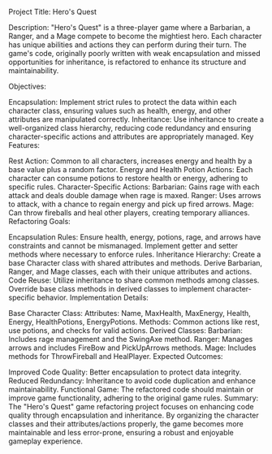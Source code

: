 Project Title: Hero's Quest

Description:
"Hero's Quest" is a three-player game where a Barbarian, a Ranger, and a Mage compete to become the mightiest hero. Each character has unique abilities and actions they can perform during their turn. The game's code, originally poorly written with weak encapsulation and missed opportunities for inheritance, is refactored to enhance its structure and maintainability.

Objectives:

Encapsulation: Implement strict rules to protect the data within each character class, ensuring values such as health, energy, and other attributes are manipulated correctly.
Inheritance: Use inheritance to create a well-organized class hierarchy, reducing code redundancy and ensuring character-specific actions and attributes are appropriately managed.
Key Features:

Rest Action: Common to all characters, increases energy and health by a base value plus a random factor.
Energy and Health Potion Actions: Each character can consume potions to restore health or energy, adhering to specific rules.
Character-Specific Actions:
Barbarian: Gains rage with each attack and deals double damage when rage is maxed.
Ranger: Uses arrows to attack, with a chance to regain energy and pick up fired arrows.
Mage: Can throw fireballs and heal other players, creating temporary alliances.
Refactoring Goals:

Encapsulation Rules:
Ensure health, energy, potions, rage, and arrows have constraints and cannot be mismanaged.
Implement getter and setter methods where necessary to enforce rules.
Inheritance Hierarchy:
Create a base Character class with shared attributes and methods.
Derive Barbarian, Ranger, and Mage classes, each with their unique attributes and actions.
Code Reuse:
Utilize inheritance to share common methods among classes.
Override base class methods in derived classes to implement character-specific behavior.
Implementation Details:

Base Character Class:
Attributes: Name, MaxHealth, MaxEnergy, Health, Energy, HealthPotions, EnergyPotions.
Methods: Common actions like rest, use potions, and checks for valid actions.
Derived Classes:
Barbarian: Includes rage management and the SwingAxe method.
Ranger: Manages arrows and includes FireBow and PickUpArrows methods.
Mage: Includes methods for ThrowFireball and HealPlayer.
Expected Outcomes:

Improved Code Quality: Better encapsulation to protect data integrity.
Reduced Redundancy: Inheritance to avoid code duplication and enhance maintainability.
Functional Game: The refactored code should maintain or improve game functionality, adhering to the original game rules.
Summary:
The "Hero's Quest" game refactoring project focuses on enhancing code quality through encapsulation and inheritance. By organizing the character classes and their attributes/actions properly, the game becomes more maintainable and less error-prone, ensuring a robust and enjoyable gameplay experience.
